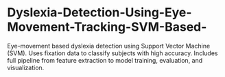 # Dyslexia-Detection-Using-Eye-Movement-Tracking-SVM-Based-
Eye-movement based dyslexia detection using Support Vector Machine (SVM). Uses fixation data to classify subjects with high accuracy. Includes full pipeline from feature extraction to model training, evaluation, and visualization.
